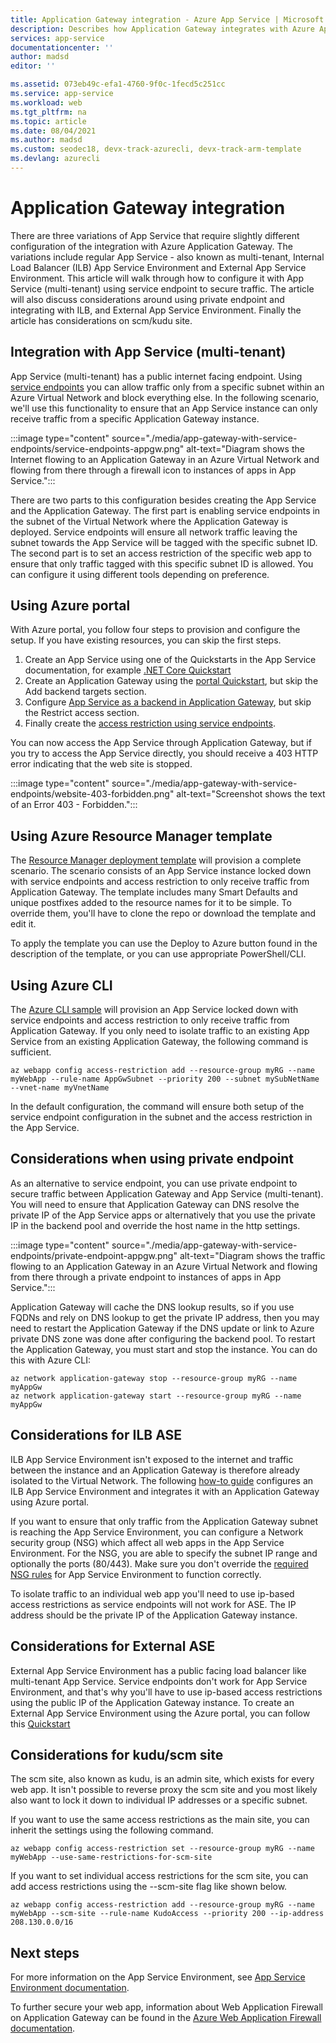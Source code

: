 ```yaml
---
title: Application Gateway integration - Azure App Service | Microsoft Docs
description: Describes how Application Gateway integrates with Azure App Service.
services: app-service
documentationcenter: ''
author: madsd
editor: ''

ms.assetid: 073eb49c-efa1-4760-9f0c-1fecd5c251cc
ms.service: app-service
ms.workload: web
ms.tgt_pltfrm: na
ms.topic: article
ms.date: 08/04/2021
ms.author: madsd
ms.custom: seodec18, devx-track-azurecli, devx-track-arm-template
ms.devlang: azurecli
---
```


# Application Gateway integration
There are three variations of App Service that require slightly different configuration of the integration with Azure Application Gateway. The variations include regular App Service - also known as multi-tenant, Internal Load Balancer (ILB) App Service Environment and External App Service Environment. This article will walk through how to configure it with App Service (multi-tenant) using service endpoint to secure traffic. The article will also discuss considerations around using private endpoint and integrating with ILB, and External App Service Environment. Finally the article has considerations on scm/kudu site.

## Integration with App Service (multi-tenant)
App Service (multi-tenant) has a public internet facing endpoint. Using [service endpoints](../../virtual-network/virtual-network-service-endpoints-overview.md) you can allow traffic only from a specific subnet within an Azure Virtual Network and block everything else. In the following scenario, we'll use this functionality to ensure that an App Service instance can only receive traffic from a specific Application Gateway instance.

:::image type="content" source="./media/app-gateway-with-service-endpoints/service-endpoints-appgw.png" alt-text="Diagram shows the Internet flowing to an Application Gateway in an Azure Virtual Network and flowing from there through a firewall icon to instances of apps in App Service.":::

There are two parts to this configuration besides creating the App Service and the Application Gateway. The first part is enabling service endpoints in the subnet of the Virtual Network where the Application Gateway is deployed. Service endpoints will ensure all network traffic leaving the subnet towards the App Service will be tagged with the specific subnet ID. The second part is to set an access restriction of the specific web app to ensure that only traffic tagged with this specific subnet ID is allowed. You can configure it using different tools depending on preference.

## Using Azure portal
With Azure portal, you follow four steps to provision and configure the setup. If you have existing resources, you can skip the first steps.
1. Create an App Service using one of the Quickstarts in the App Service documentation, for example [.NET Core Quickstart](../quickstart-dotnetcore.md)
2. Create an Application Gateway using the [portal Quickstart](../../application-gateway/quick-create-portal.md), but skip the Add backend targets section.
3. Configure [App Service as a backend in Application Gateway](../../application-gateway/configure-web-app.md), but skip the Restrict access section.
4. Finally create the [access restriction using service endpoints](../../app-service/app-service-ip-restrictions.md#set-a-service-endpoint-based-rule).

You can now access the App Service through Application Gateway, but if you try to access the App Service directly, you should receive a 403 HTTP error indicating that the web site is stopped.

:::image type="content" source="./media/app-gateway-with-service-endpoints/website-403-forbidden.png" alt-text="Screenshot shows the text of an Error 403 - Forbidden.":::

## Using Azure Resource Manager template
The [Resource Manager deployment template][template-app-gateway-app-service-complete] will provision a complete scenario. The scenario consists of an App Service instance locked down with service endpoints and access restriction to only receive traffic from Application Gateway. The template includes many Smart Defaults and unique postfixes added to the resource names for it to be simple. To override them, you'll have to clone the repo or download the template and edit it.

To apply the template you can use the Deploy to Azure button found in the description of the template, or you can use appropriate PowerShell/CLI.

## Using Azure CLI
The [Azure CLI sample](../../app-service/scripts/cli-integrate-app-service-with-application-gateway.md) will provision an App Service locked down with service endpoints and access restriction to only receive traffic from Application Gateway. If you only need to isolate traffic to an existing App Service from an existing Application Gateway, the following command is sufficient.

```azurecli-interactive
az webapp config access-restriction add --resource-group myRG --name myWebApp --rule-name AppGwSubnet --priority 200 --subnet mySubNetName --vnet-name myVnetName
```

In the default configuration, the command will ensure both setup of the service endpoint configuration in the subnet and the access restriction in the App Service.

## Considerations when using private endpoint

As an alternative to service endpoint, you can use private endpoint to secure traffic between Application Gateway and App Service (multi-tenant). You will need to ensure that Application Gateway can DNS resolve the private IP of the App Service apps or alternatively that you use the private IP in the backend pool and override the host name in the http settings.

:::image type="content" source="./media/app-gateway-with-service-endpoints/private-endpoint-appgw.png" alt-text="Diagram shows the traffic flowing to an Application Gateway in an Azure Virtual Network and flowing from there through a private endpoint to instances of apps in App Service.":::

Application Gateway will cache the DNS lookup results, so if you use FQDNs and rely on DNS lookup to get the private IP address, then you may need to restart the Application Gateway if the DNS update or link to Azure private DNS zone was done after configuring the backend pool. To restart the Application Gateway, you must start and stop the instance. You can do this with Azure CLI:

```azurecli-interactive
az network application-gateway stop --resource-group myRG --name myAppGw
az network application-gateway start --resource-group myRG --name myAppGw
```

## Considerations for ILB ASE
ILB App Service Environment isn't exposed to the internet and traffic between the instance and an Application Gateway is therefore already isolated to the Virtual Network. The following [how-to guide](../environment/integrate-with-application-gateway.md) configures an ILB App Service Environment and integrates it with an Application Gateway using Azure portal.

If you want to ensure that only traffic from the Application Gateway subnet is reaching the App Service Environment, you can configure a Network security group (NSG) which affect all web apps in the App Service Environment. For the NSG, you are able to specify the subnet IP range and optionally the ports (80/443). Make sure you don't override the [required NSG rules](../environment/network-info.md#network-security-groups) for App Service Environment to function correctly.

To isolate traffic to an individual web app you'll need to use ip-based access restrictions as service endpoints will not work for ASE. The IP address should be the private IP of the Application Gateway instance.

## Considerations for External ASE
External App Service Environment has a public facing load balancer like multi-tenant App Service. Service endpoints don't work for App Service Environment, and that's why you'll have to use ip-based access restrictions using the public IP of the Application Gateway instance. To create an External App Service Environment using the Azure portal, you can follow this [Quickstart](../environment/create-external-ase.md)

[template-app-gateway-app-service-complete]: https://github.com/Azure/azure-quickstart-templates/tree/master/quickstarts/microsoft.web/web-app-with-app-gateway-v2/ "Azure Resource Manager template for complete scenario"

## Considerations for kudu/scm site
The scm site, also known as kudu, is an admin site, which exists for every web app. It isn't possible to reverse proxy the scm site and you most likely also want to lock it down to individual IP addresses or a specific subnet.

If you want to use the same access restrictions as the main site, you can inherit the settings using the following command.

```azurecli-interactive
az webapp config access-restriction set --resource-group myRG --name myWebApp --use-same-restrictions-for-scm-site
```

If you want to set individual access restrictions for the scm site, you can add access restrictions using the --scm-site flag like shown below.

```azurecli-interactive
az webapp config access-restriction add --resource-group myRG --name myWebApp --scm-site --rule-name KudoAccess --priority 200 --ip-address 208.130.0.0/16
```

## Next steps
For more information on the App Service Environment, see [App Service Environment documentation](../environment/index.yml).

To further secure your web app, information about Web Application Firewall on Application Gateway can be found in the [Azure Web Application Firewall documentation](../../web-application-firewall/ag/ag-overview.md).
